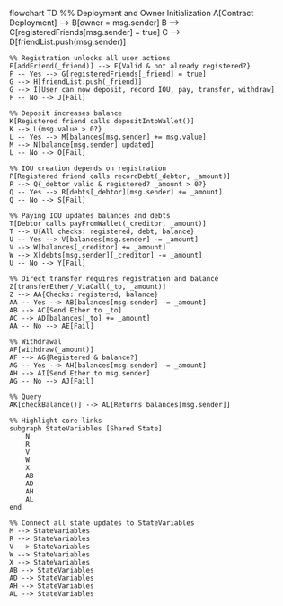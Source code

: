 flowchart TD
    %% Deployment and Owner Initialization
    A[Contract Deployment] --> B[owner = msg.sender]
    B --> C[registeredFriends[msg.sender] = true]
    C --> D[friendList.push(msg.sender)]

    %% Registration unlocks all user actions
    E[addFriend(_friend)] --> F{Valid & not already registered?}
    F -- Yes --> G[registeredFriends[_friend] = true]
    G --> H[friendList.push(_friend)]
    G --> I[User can now deposit, record IOU, pay, transfer, withdraw]
    F -- No --> J[Fail]

    %% Deposit increases balance
    K[Registered friend calls depositIntoWallet()]
    K --> L{msg.value > 0?}
    L -- Yes --> M[balances[msg.sender] += msg.value]
    M --> N[balance[msg.sender] updated]
    L -- No --> O[Fail]

    %% IOU creation depends on registration
    P[Registered friend calls recordDebt(_debtor, _amount)]
    P --> Q{_debtor valid & registered? _amount > 0?}
    Q -- Yes --> R[debts[_debtor][msg.sender] += _amount]
    Q -- No --> S[Fail]

    %% Paying IOU updates balances and debts
    T[Debtor calls payFromWallet(_creditor, _amount)]
    T --> U{All checks: registered, debt, balance}
    U -- Yes --> V[balances[msg.sender] -= _amount]
    V --> W[balances[_creditor] += _amount]
    W --> X[debts[msg.sender][_creditor] -= _amount]
    U -- No --> Y[Fail]

    %% Direct transfer requires registration and balance
    Z[transferEther/_ViaCall(_to, _amount)]
    Z --> AA{Checks: registered, balance}
    AA -- Yes --> AB[balances[msg.sender] -= _amount]
    AB --> AC[Send Ether to _to]
    AC --> AD[balances[_to] += _amount]
    AA -- No --> AE[Fail]

    %% Withdrawal
    AF[withdraw(_amount)]
    AF --> AG{Registered & balance?}
    AG -- Yes --> AH[balances[msg.sender] -= _amount]
    AH --> AI[Send Ether to msg.sender]
    AG -- No --> AJ[Fail]

    %% Query
    AK[checkBalance()] --> AL[Returns balances[msg.sender]]

    %% Highlight core links
    subgraph StateVariables [Shared State]
        N
        R
        V
        W
        X
        AB
        AD
        AH
        AL
    end

    %% Connect all state updates to StateVariables
    M --> StateVariables
    R --> StateVariables
    V --> StateVariables
    W --> StateVariables
    X --> StateVariables
    AB --> StateVariables
    AD --> StateVariables
    AH --> StateVariables
    AL --> StateVariables
